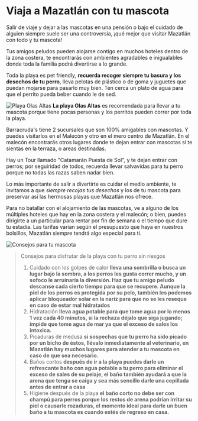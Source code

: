 # Viaja a Mazatlán con tu mascota #

Salir de viaje y dejar a las mascotas en una pensión o bajo el cuidado de alguien siempre suele ser una controversia, ¡qué mejor que visitar Mazatlán con todo y tu mascota!

Tus amigos peludos pueden alojarse contigo en muchos hoteles dentro de la zona costera, te encontrarás con ambientes agradables e inigualables donde toda la familia podrá divertirse a lo grande.

Toda la playa es pet friendly, **recuerda recoger siempre tu basura y los desechos de tu perro**, lleva pelotas de plástico o de goma y juguetes que puedan mojarse para pasarlo muy bien. Ten cerca un plato de agua para que el perrito pueda beber cuando le de sed. 

![Playa Olas Altas](https://media-cdn.tripadvisor.com/media/photo-w/01/22/b2/e4/looking-north-toward.jpg)
**La playa Olas Altas** es recomendada para llevar a tu mascota porque tiene pocas personas y los perritos pueden correr por toda la playa.

Barracruda's tiene 2 sucursales que son 100% amigables con mascotas. Y puedes visitarlos en el Malecón y otro en el mero centro de Mazatlán. En el malecón encontrarás otros lugares donde te dejan entrar con mascotas si te sientas en la terraza, o areas destinadas.

Hay un Tour llamado "Catamarán Puesta de Sol", y te dejan entrar con perros; por seguiridad de todos, recuerda llevar salvavidas para tu perro porque no todas las razas saben nadar bien.

Lo más importante de salir a divertirte es cuidar el medio ambiente, te invitamos a que _siempre recojas tus desechos_ y los  de tu mascota para preservar así las hermosas playas que Mazatlán nos ofrece.

Para no batallar con el alojamiento de las mascotas, ve a alguno de los múltiples hoteles que hay en la zona costera y el malecón; o bien, puedes dirigirte a un particular para rentar por fin de semana o el tiempo que dure tu estadía. Las tarifas varían según el presupuesto que haya en nuestros bolsillos, Mazatlán siempre tendrá algo especial para ti. 

![Consejos para tu mascota](https://www.fundacion-affinity.org/sites/default/files/consejos-para-ir-con-tu-perro-a-la-playa.png)


> Consejos para disfrutar de la playa con tu perro sin riesgos
> 1. Cuidado con los golpes de calor **lleva una sombrilla o busca un lugar bajo la sombra, a los perros les gusta correr mucho, y un sofoco le arruinaría la diversión. Haz que tu amigo peludo descanse cada cierto tiempo para que se recupere. Aunque la piel de los perros es protegida por su pelo, también les podemos aplicar bloqueador solar en la nariz para que no se les reseque en caso de estar mal hidratados**
> 2. Hidratación **lleva agua potable para que tome agua por lo menos 1 vez cada 40 minutos, si la rechaza déjalo que siga jugando; impide que tome agua de mar ya que el exceso de sales los intoxica.**
> 3. Picaduras de medusa **si sospechas que tu perro ha sido picado por un bicho de éstos, llévalo inmediatamente al veterinario, en Mazatlán hay muchos lugares para atender a tu mascota en caso de que sea necesario.**
> 4. Baños cortos **después de ir a la playa puedes darle un refrescante baño con agua potable a tu perro para eliminar el exceso de sales de su pelaje, el baño también ayudará a que la arena que tenga se caiga y sea más sencillo darle una cepillada antes de entrar a casa**
> 5. Higiene después de la playa **el baño corto no debe ser con champú para perros porque los restos de arena podrían irritar su piel o causarle rozaduras, el momento ideal para darle un buen baño a tu mascota es cuando estés de regreso en casa.**
